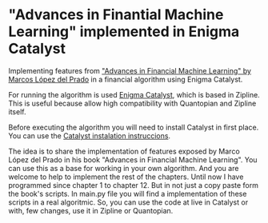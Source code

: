 # "Advances in Finantial Machine Learning" implemented in Enigma Catalyst

Implementing features from ["Advances in Financial Machine Learning" by Marcos López del Prado](https://www.amazon.com/Advances-Financial-Machine-Learning-Marcos/dp/1119482089) in a financial algorithm using Enigma Catalyst.

For running the algorithm is used [Enigma Catalyst](https://enigma.co/catalyst), which is based in Zipline. This is useful because allow high compatibility with Quantopian and Zipline itself. 

Before executing the algorithm you will need to install Catalyst in first place. You can use the [Catalyst instalation instruccions](https://enigma.co/catalyst/install.html).

The idea is to share the implementation of features exposed by Marco López del Prado in his book "Advances in Financial Machine Learning".  You can use this as a base for working in your own algorithm. And you are welcome to help to implement the rest of the chapters. Until now I have programmed since chapter 1 to chapter 12. But in not just a copy paste form the book's scripts. In main.py file you will find a implementation of these scripts in a real algoritmic. So, you can use the code at live in Catalyst or with, few changes, use it in Zipline or Quantopian.
